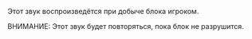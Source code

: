 ﻿Этот звук воспроизведётся при добыче блока игроком.

ВНИМАНИЕ: Этот звук будет повторяться, пока блок не разрушится.